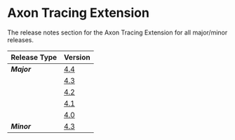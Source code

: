 # Axon Tracing Extension

The release notes section for the Axon Tracing Extension for all major/minor releases.

| Release Type | Version |
| :--- | :--- |
| _**Major**_ | [4.4](rn-tracing-major-releases.md#release-44) |
|  | [4.3](rn-tracing-major-releases.md#release-43) |
|  | [4.2](rn-tracing-major-releases.md#release-42---milestone) |
|  | [4.1](rn-tracing-major-releases.md#release-41---milestone) |
|  | [4.0](rn-tracing-major-releases.md#release-40---milestone) |
| _**Minor**_ | [4.3](rn-tracing-minor-releases.md#release-43) |
